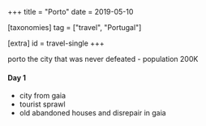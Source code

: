 +++
title = "Porto"
date = 2019-05-10

[taxonomies]
tag = ["travel", "Portugal"]

[extra]
id = travel-single
+++

porto the city that was never defeated - population 200K
<!-- more -->

#### Day 1
- city from gaia
- tourist sprawl
- old abandoned houses and disrepair in gaia

